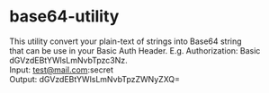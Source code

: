 # base64-utility

This utility convert your plain-text of strings into Base64 string    
that can be use in your Basic Auth Header. E.g. Authorization: Basic dGVzdEBtYWlsLmNvbTpzc3Nz.   
Input: test@mail.com:secret   
Output: dGVzdEBtYWlsLmNvbTpzZWNyZXQ=   
